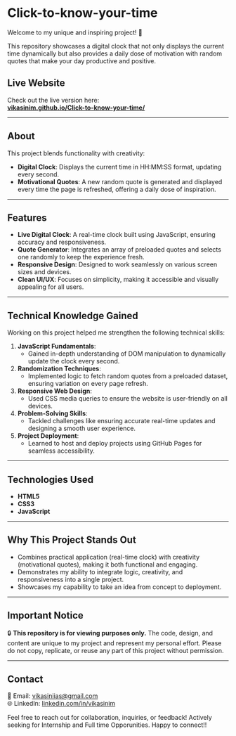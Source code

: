 # Click-to-know-your-time

Welcome to my unique and inspiring project! 🌟 

This repository showcases a digital clock that not only displays the current time dynamically but also provides a daily dose of motivation with random quotes that make your day productive and positive.  

## Live Website  
Check out the live version here:  
[**vikasinim.github.io/Click-to-know-your-time/**](https://vikasinim.github.io/Click-to-know-your-time/)  

---

## About  
This project blends functionality with creativity:  
- **Digital Clock**: Displays the current time in HH:MM:SS format, updating every second.  
- **Motivational Quotes**: A new random quote is generated and displayed every time the page is refreshed, offering a daily dose of inspiration.

---

## Features  
- **Live Digital Clock**: A real-time clock built using JavaScript, ensuring accuracy and responsiveness.  
- **Quote Generator**: Integrates an array of preloaded quotes and selects one randomly to keep the experience fresh.  
- **Responsive Design**: Designed to work seamlessly on various screen sizes and devices.  
- **Clean UI/UX**: Focuses on simplicity, making it accessible and visually appealing for all users.

---

## Technical Knowledge Gained  
Working on this project helped me strengthen the following technical skills:  
1. **JavaScript Fundamentals**:  
   - Gained in-depth understanding of DOM manipulation to dynamically update the clock every second.  
2. **Randomization Techniques**:  
   - Implemented logic to fetch random quotes from a preloaded dataset, ensuring variation on every page refresh.  
3. **Responsive Web Design**:  
   - Used CSS media queries to ensure the website is user-friendly on all devices.  
4. **Problem-Solving Skills**:  
   - Tackled challenges like ensuring accurate real-time updates and designing a smooth user experience.  
5. **Project Deployment**:  
   - Learned to host and deploy projects using GitHub Pages for seamless accessibility.  

---

## Technologies Used  
- **HTML5**  
- **CSS3**  
- **JavaScript**  

---

## Why This Project Stands Out  
- Combines practical application (real-time clock) with creativity (motivational quotes), making it both functional and engaging.  
- Demonstrates my ability to integrate logic, creativity, and responsiveness into a single project.  
- Showcases my capability to take an idea from concept to deployment.  

---

## Important Notice  
🔒 **This repository is for viewing purposes only.** The code, design, and content are unique to my project and represent my personal effort. Please do not copy, replicate, or reuse any part of this project without permission.  

---

## Contact  
📧 Email: [vikasiniias@gmail.com](mailto:vikasiniias@gmail.com)  
🌐 LinkedIn: [linkedin.com/in/vikasinim](https://www.linkedin.com/in/vikasinim)  

Feel free to reach out for collaboration, inquiries, or feedback! 
Actively seeking for Internship and Full time Opporunities.
Happy to connect!!
